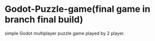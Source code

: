 # Godot-Puzzle-game(final game in branch final build)
simple Godot multiplayer puzzle game played by 2 player.
